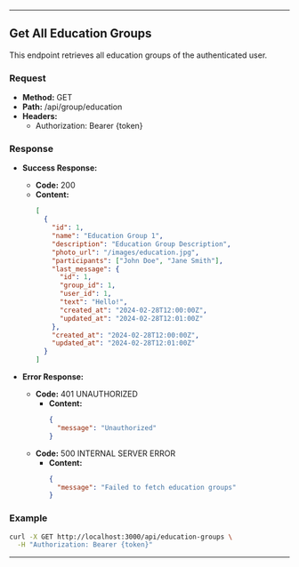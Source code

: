 
---

## Get All Education Groups

This endpoint retrieves all education groups of the authenticated user.

### Request

- **Method:** GET
- **Path:** /api/group/education
- **Headers:**
    - Authorization: Bearer {token}

### Response

- **Success Response:**
    - **Code:** 200
    - **Content:**
      ```json
      [
        {
          "id": 1,
          "name": "Education Group 1",
          "description": "Education Group Description",
          "photo_url": "/images/education.jpg",
          "participants": ["John Doe", "Jane Smith"],
          "last_message": {
            "id": 1,
            "group_id": 1,
            "user_id": 1,
            "text": "Hello!",
            "created_at": "2024-02-28T12:00:00Z",
            "updated_at": "2024-02-28T12:01:00Z"
          },
          "created_at": "2024-02-28T12:00:00Z",
          "updated_at": "2024-02-28T12:01:00Z"
        }
      ]
      ```

- **Error Response:**
    - **Code:** 401 UNAUTHORIZED
        - **Content:**
          ```json
          {
            "message": "Unauthorized"
          }
          ```
    - **Code:** 500 INTERNAL SERVER ERROR
        - **Content:**
          ```json
          {
            "message": "Failed to fetch education groups"
          }
          ```

### Example

```bash
curl -X GET http://localhost:3000/api/education-groups \
  -H "Authorization: Bearer {token}"
```

---

